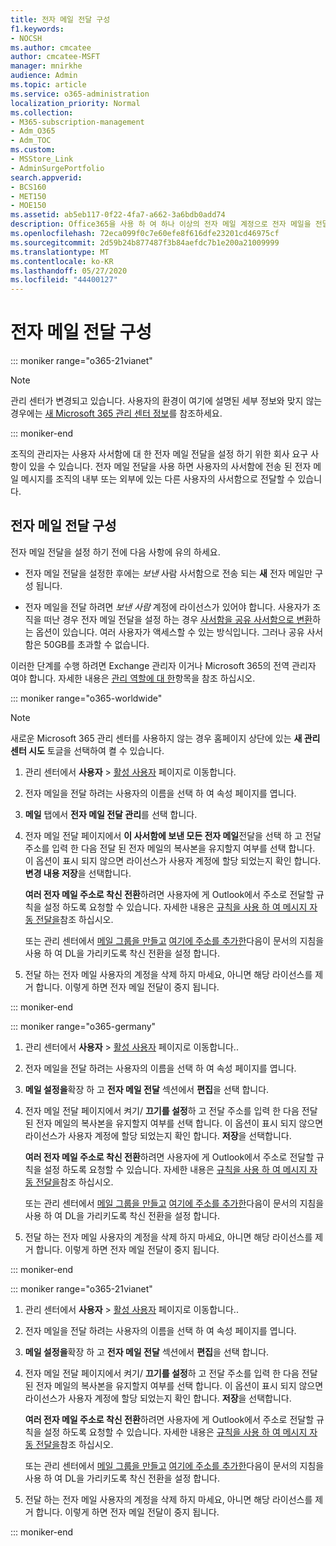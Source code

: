 ```yaml
---
title: 전자 메일 전달 구성
f1.keywords:
- NOCSH
ms.author: cmcatee
author: cmcatee-MSFT
manager: mnirkhe
audience: Admin
ms.topic: article
ms.service: o365-administration
localization_priority: Normal
ms.collection:
- M365-subscription-management
- Adm_O365
- Adm_TOC
ms.custom:
- MSStore_Link
- AdminSurgePortfolio
search.appverid:
- BCS160
- MET150
- MOE150
ms.assetid: ab5eb117-0f22-4fa7-a662-3a6bdb0add74
description: Office365을 사용 하 여 하나 이상의 전자 메일 계정으로 전자 메일을 전달 하도록 설정 합니다.
ms.openlocfilehash: 72eca099f0c7e60efe8f616dfe23201cd46975cf
ms.sourcegitcommit: 2d59b24b877487f3b84aefdc7b1e200a21009999
ms.translationtype: MT
ms.contentlocale: ko-KR
ms.lasthandoff: 05/27/2020
ms.locfileid: "44400127"
---
```

# <a name="configure-email-forwarding"></a>전자 메일 전달 구성

::: moniker range="o365-21vianet"

> [!NOTE]
> 관리 센터가 변경되고 있습니다. 사용자의 환경이 여기에 설명된 세부 정보와 맞지 않는 경우에는 [새 Microsoft 365 관리 센터 정보](https://docs.microsoft.com/microsoft-365/admin/microsoft-365-admin-center-preview?view=o365-21vianet)를 참조하세요.

::: moniker-end
  
조직의 관리자는 사용자 사서함에 대 한 전자 메일 전달을 설정 하기 위한 회사 요구 사항이 있을 수 있습니다. 전자 메일 전달을 사용 하면 사용자의 사서함에 전송 된 전자 메일 메시지를 조직의 내부 또는 외부에 있는 다른 사용자의 사서함으로 전달할 수 있습니다.

  
## <a name="configure-email-forwarding"></a>전자 메일 전달 구성

 전자 메일 전달을 설정 하기 전에 다음 사항에 유의 하세요. 

- 전자 메일 전달을 설정한 후에는 *보낸* 사람 사서함으로 전송 되는 **새** 전자 메일만 구성 됩니다. 
    
- 전자 메일을 전달 하려면 *보낸 사람* 계정에 라이선스가 있어야 합니다. 사용자가 조직을 떠난 경우 전자 메일 전달을 설정 하는 경우 [사서함을 공유 사서함으로 변환](convert-user-mailbox-to-shared-mailbox.md)하는 옵션이 있습니다. 여러 사용자가 액세스할 수 있는 방식입니다. 그러나 공유 사서함은 50GB를 초과할 수 없습니다. 
    
이러한 단계를 수행 하려면 Exchange 관리자 이거나 Microsoft 365의 전역 관리자 여야 합니다. 자세한 내용은 [관리 역할에 대 한](../add-users/about-admin-roles.md)항목을 참조 하십시오.

::: moniker range="o365-worldwide"

> [!NOTE]
> 새로운 Microsoft 365 관리 센터를 사용하지 않는 경우 홈페이지 상단에 있는 **새 관리 센터 시도** 토글을 선택하여 켤 수 있습니다.

1. 관리 센터에서 **사용자** \> <a href="https://go.microsoft.com/fwlink/p/?linkid=834822" target="_blank">활성 사용자</a> 페이지로 이동합니다.
    
2. 전자 메일을 전달 하려는 사용자의 이름을 선택 하 여 속성 페이지를 엽니다. 
 
3. **메일** 탭에서 **전자 메일 전달 관리**를 선택 합니다. 
  
4. 전자 메일 전달 페이지에서 **이 사서함에 보낸 모든 전자 메일**전달을 선택 하 고 전달 주소를 입력 한 다음 전달 된 전자 메일의 복사본을 유지할지 여부를 선택 합니다. 이 옵션이 표시 되지 않으면 라이선스가 사용자 계정에 할당 되었는지 확인 합니다. **변경 내용 저장**을 선택합니다.
    
    **여러 전자 메일 주소로 착신 전환**하려면 사용자에 게 Outlook에서 주소로 전달할 규칙을 설정 하도록 요청할 수 있습니다. 자세한 내용은 [규칙을 사용 하 여 메시지 자동 전달을](https://support.office.com/article/use-rules-to-automatically-forward-messages-45aa9664-4911-4f96-9663-ece42816d746)참조 하십시오. 
    
     또는 관리 센터에서 [메일 그룹을 만들고](../setup/create-distribution-lists.md) [여기에 주소를 추가한](add-user-or-contact-to-distribution-list.md)다음이 문서의 지침을 사용 하 여 DL을 가리키도록 착신 전환을 설정 합니다.
    
5. 전달 하는 전자 메일 사용자의 계정을 삭제 하지 마세요, 아니면 해당 라이선스를 제거 합니다.  이렇게 하면 전자 메일 전달이 중지 됩니다. 

::: moniker-end

::: moniker range="o365-germany"
    
 1.   관리 센터에서 **사용자** \> <a href="https://go.microsoft.com/fwlink/p/?linkid=847686" target="_blank">활성 사용자</a> 페이지로 이동합니다.. 
    
2. 전자 메일을 전달 하려는 사용자의 이름을 선택 하 여 속성 페이지를 엽니다. 

3. **메일 설정을**확장 하 고 **전자 메일 전달** 섹션에서 **편집**을 선택 합니다.

4. 전자 메일 전달 페이지에서 켜기/ **끄기를 설정**하 고 전달 주소를 입력 한 다음 전달 된 전자 메일의 복사본을 유지할지 여부를 선택 합니다. 이 옵션이 표시 되지 않으면 라이선스가 사용자 계정에 할당 되었는지 확인 합니다. **저장**을 선택합니다.
    
    **여러 전자 메일 주소로 착신 전환**하려면 사용자에 게 Outlook에서 주소로 전달할 규칙을 설정 하도록 요청할 수 있습니다. 자세한 내용은 [규칙을 사용 하 여 메시지 자동 전달을](https://support.office.com/article/use-rules-to-automatically-forward-messages-45aa9664-4911-4f96-9663-ece42816d746)참조 하십시오. 
    
     또는 관리 센터에서 [메일 그룹을 만들고](../setup/create-distribution-lists.md) [여기에 주소를 추가한](add-user-or-contact-to-distribution-list.md)다음이 문서의 지침을 사용 하 여 DL을 가리키도록 착신 전환을 설정 합니다.
    
5. 전달 하는 전자 메일 사용자의 계정을 삭제 하지 마세요, 아니면 해당 라이선스를 제거 합니다.  이렇게 하면 전자 메일 전달이 중지 됩니다.    

::: moniker-end

::: moniker range="o365-21vianet"

 1. 관리 센터에서 **사용자** \> <a href="https://go.microsoft.com/fwlink/p/?linkid=850628" target="_blank">활성 사용자</a> 페이지로 이동합니다.. 
    
2. 전자 메일을 전달 하려는 사용자의 이름을 선택 하 여 속성 페이지를 엽니다. 

3. **메일 설정을**확장 하 고 **전자 메일 전달** 섹션에서 **편집**을 선택 합니다.

4. 전자 메일 전달 페이지에서 켜기/ **끄기를 설정**하 고 전달 주소를 입력 한 다음 전달 된 전자 메일의 복사본을 유지할지 여부를 선택 합니다. 이 옵션이 표시 되지 않으면 라이선스가 사용자 계정에 할당 되었는지 확인 합니다. **저장**을 선택합니다.
    
    **여러 전자 메일 주소로 착신 전환**하려면 사용자에 게 Outlook에서 주소로 전달할 규칙을 설정 하도록 요청할 수 있습니다. 자세한 내용은 [규칙을 사용 하 여 메시지 자동 전달을](https://support.office.com/article/use-rules-to-automatically-forward-messages-45aa9664-4911-4f96-9663-ece42816d746)참조 하십시오. 
    
     또는 관리 센터에서 [메일 그룹을 만들고](../setup/create-distribution-lists.md) [여기에 주소를 추가한](add-user-or-contact-to-distribution-list.md)다음이 문서의 지침을 사용 하 여 DL을 가리키도록 착신 전환을 설정 합니다.
    
5. 전달 하는 전자 메일 사용자의 계정을 삭제 하지 마세요, 아니면 해당 라이선스를 제거 합니다.  이렇게 하면 전자 메일 전달이 중지 됩니다. 

::: moniker-end 
